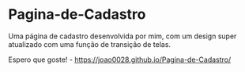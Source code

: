 # Pagina-de-Cadastro
Uma página de cadastro desenvolvida por mim, com um design super atualizado com uma função de transição  de telas.

Espero que goste! - https://joao0028.github.io/Pagina-de-Cadastro/
